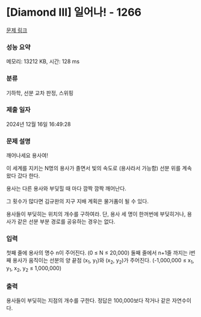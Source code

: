 # [Diamond III] 일어나! - 1266 

[문제 링크](https://www.acmicpc.net/problem/1266) 

### 성능 요약

메모리: 13212 KB, 시간: 128 ms

### 분류

기하학, 선분 교차 판정, 스위핑

### 제출 일자

2024년 12월 16일 16:49:28

### 문제 설명

<p>깨어나세요 용사여!</p>

<p>이 세계를 지키는 N명의 용사가 졸면서 빛의 속도로 (용사라서 가능함) 선분 위를 계속 왔다 갔다 한다.</p>

<p>용사는 다른 용사와 부딪힐 때 마다 깜짝 깜짝 깨어난다.</p>

<p>그 횟수가 많다면 김규완의 지구 지배 계획은 물거품이 될 수 있다.</p>

<p>용사들이 부딪히는 위치의 개수를 구하여라. 단, 용사 세 명이 한꺼번에 부딪히거나, 용사가 같은 선분 부분 경로를 공유하는 경우는 없다.</p>

### 입력 

 <p>첫째 줄에 용사의 명수 n이 주어진다. (0 ≤ N ≤ 20,000) 둘째 줄에서 n+1줄 까지는 i번째 용사가 움직이는 선분의 양 끝점 (x<sub>1</sub>, y<sub>1</sub>)와 (x<sub>2</sub>, y<sub>2</sub>)가 주어진다. (-1,000,000 ≤ x<sub>1</sub>, y<sub>1</sub>, x<sub>2</sub>, y<sub>2</sub> ≤ 1,000,000)</p>

### 출력 

 <p>용사들이 부딪히는 지점의 개수를 구한다. 정답은 100,000보다 작거나 같은 자연수이다.</p>

